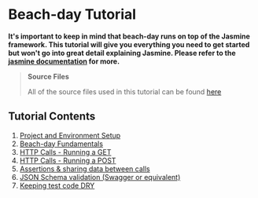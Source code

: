 # Beach-day Tutorial

**It's important to keep in mind that beach-day runs on top of the Jasmine framework. This tutorial will give you everything you need to get started but won't go into great detail explaining Jasmine. Please refer to the [jasmine documentation](http://jasmine.github.io/edge/introduction.html) for more.**

> **Source Files**
> 
> All of the source files used in this tutorial can be found [here](src)

## Tutorial Contents
1. [Project and Environment Setup](step1.md)
2. [Beach-day Fundamentals](step2.md)
3. [HTTP Calls - Running a GET](step3.md)
4. [HTTP Calls - Running a POST](step4.md)
5. [Assertions & sharing data between calls](step5.md)
6. [JSON Schema validation (Swagger or equivalent)](step6.md)
7. [Keeping test code DRY](step7.md)